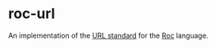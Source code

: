 roc-url
=======

An implementation of the [URL standard](https://url.spec.whatwg.org/)
for the [Roc](https://roc-lang.org) language.

